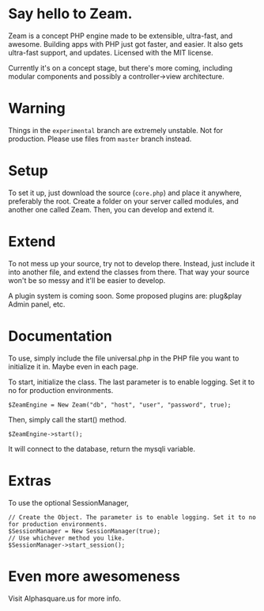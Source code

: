 Say hello to Zeam.
===============

Zeam is a concept PHP engine made to be extensible, ultra-fast, and awesome. Building apps with PHP just got faster, and easier. It also gets ultra-fast support, and updates. Licensed with the MIT license.

Currently it's on a concept stage, but there's more coming, including modular components and possibly a controller->view architecture.

Warning
===============

Things in the ``experimental`` branch are extremely unstable. Not for production. Please use files from ``master`` branch instead.

Setup
===============

To set it up, just download the source (``core.php``) and place it anywhere, preferably the root.
Create a folder on your server called modules, and another one called Zeam.
Then, you can develop and extend it. 

Extend
===============

To not mess up your source, try not to develop there. Instead, just include it into another file, and extend the classes from there. That way your source won't be so messy and it'll be easier to develop. 

A plugin system is coming soon. Some proposed plugins are: plug&play Admin panel, etc.

Documentation
===============

To use, simply include the file universal.php in the PHP file you want to initialize it in. Maybe even in each page.


To start, initialize the class. The last parameter is to enable logging. Set it to no for production environments.

  ``$ZeamEngine = New Zeam("db", "host", "user", "password", true);``

Then, simply call the start() method.

  ``$ZeamEngine->start();``

It will connect to the database, return the mysqli variable.

Extras
======

To use the optional SessionManager, 


	// Create the Object. The parameter is to enable logging. Set it to no for production environments.
	$SessionManager = New SessionManager(true);
	// Use whichever method you like.
	$SessionManager->start_session();


Even more awesomeness
=====================

Visit Alphasquare.us for more info.
